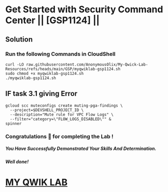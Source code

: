 # Get Started with Security Command Center || [GSP1124] ||

## Solution

### Run the following Commands in CloudShell

```
curl -LO raw.githubusercontent.com/AnonymousOlix/My-Qwick-Lab-Resources/refs/heads/main/GSP/myqwiklab-gsp1124.sh
sudo chmod +x myqwiklab-gsp1124.sh
./myqwiklab-gsp1124.sh
```

## IF task 3.1 giving Error

```
gcloud scc muteconfigs create muting-pga-findings \
  --project=$DEVSHELL_PROJECT_ID \
  --description="Mute rule for VPC Flow Logs" \
  --filter="category=\"FLOW_LOGS_DISABLED\"" &
spinner
```

### Congratulations 🎉 for completing the Lab !

##### *You Have Successfully Demonstrated Your Skills And Determination.*

#### *Well done!*

# [MY QWIK LAB](https://www.youtube.com/@MyQwiklab)
